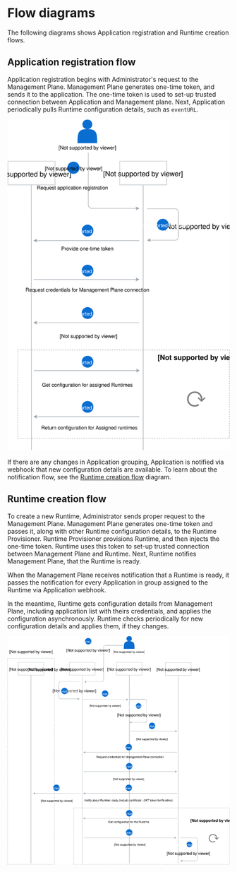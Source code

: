 # Flow diagrams

The following diagrams shows Application registration and Runtime creation flows.

## Application registration flow

Application registration begins with Administrator's request to the Management Plane. Management Plane generates one-time token, and sends it to the application. The one-time token is used to set-up trusted connection between Application and Management plane. Next, Application periodically pulls Runtime configuration details, such as `eventURL`.

![](./assets/app-registration-flow.svg)

If there are any changes in Application grouping, Application is notified via webhook that new configuration details are available. To learn about the notification flow, see the [Runtime creation flow](#runtime-creation-flow) diagram.

## Runtime creation flow

To create a new Runtime, Administrator sends proper request to the Management Plane. Management Plane generates one-time token and passes it, along with other Runtime configuration details, to the Runtime Provisioner. Runtime Provisioner provisions Runtime, and then injects the one-time token. Runtime uses this token to set-up trusted connection between Management Plane and Runtime. Next, Runtime notifies Management Plane, that the Runtime is ready.

When the Management Plane receives notification that a Runtime is ready, it passes the notification for every Application in group assigned to the Runtime via Application webhook.

In the meantime, Runtime gets configuration details from Management Plane, including application list with theirs credentials, and applies the configuration asynchronously. Runtime checks periodically for new configuration details and applies them, if they changes.

![](./assets/runtime-creation-flow.svg)